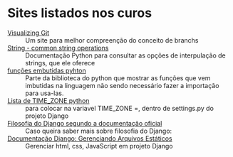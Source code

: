 <h1>Sites listados nos curos</h1>

<dl>
    <dt><a href="https://git-school.github.io/visualizing-git">Visualizing Git</a></dt>
    <dd>Um site para melhor compreenção do conceito de branchs</dd>
    <dt><a href="https://docs.python.org/3/library/string.html#formatexamples">String - common string operations</a></dt>
    <dd>Documentação Python para consultar as opções de interpulação de strings, que ele oferece</dd>
    <dt><a href="https://docs.python.org/3/library/functions.html">funções embutidas pyhton</a></dt>
    <dd>Parte da biblioteca do python que mostrar as funções que vem imbutidas na linguagem não sendo necessário fazer a importação para usa-las.</dd>
    <dt><a href="https://stackoverflow.com/questions/13866926/is-there-a-list-of-pytz-timezones">Lista de TIME_ZONE python</a></dt>
    <dd>para colocar na variavel TIME_ZONE =, dentro de settings.py do projeto Django</dd>
    <dt><a href="https://docs.djangoproject.com/pt-br/2.2/misc/design-philosophies/">Filosofia do Django segundo a documentação oficial</a></dt>
    <dd>Caso queira saber mais sobre filosofia do Django:</dd>
    <dt><a href="https://docs.djangoproject.com/pt-br/2.2/howto/static-files/"> Documentação Django: Gerenciando Arquivos Estáticos</a></dt>
    <dd>Gerenciar html, css, JavaScript em projeto Django</dd>
</dl>
